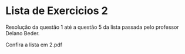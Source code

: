 # Lista de Exercicios 2

Resolução da questão 1 até a questão 5 da lista passada pelo professor Delano Beder.

Confira a lista em 2.pdf
